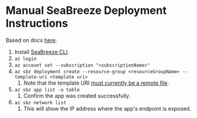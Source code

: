 Manual SeaBreeze Deployment Instructions
========================================

Based on docs [here](https://github.com/Azure/seabreeze-preview-pr/blob/master/docs/conceptual-docs/application-deployment-quickstart.md).

1. Install [SeaBreeze CLI](https://github.com/Azure/seabreeze-preview-pr/blob/master/docs/conceptual-docs/cli-setup.md).
1. `az login`
1. `az account set --subscription "<subscriptionName>"`
1. `az sbz deployment create --resource-group <resourceGroupName> --template-uri <template uri>`
    1. Note that the template URI [must currently be a remote file](https://github.com/Azure/seabreeze-preview-pr/issues/82).
1. `az sbz app list -o table`
    1. Confirm the app was created successfully.
1. `az sbz network list`
    1. This will show the IP address where the app's endpoint is exposed.
